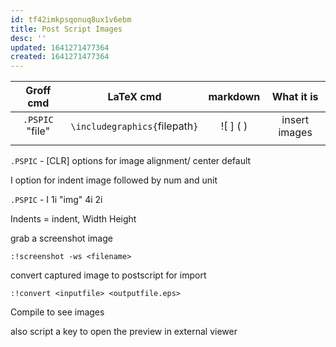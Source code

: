 ```yaml
---
id: tf42imkpsqonuq8ux1v6ebm
title: Post Script Images
desc: ''
updated: 1641271477364
created: 1641271477364
---
```



|    Groff cmd    |           LaTeX cmd            | markdown  |  What it is   |
| :-------------: | :----------------------------: | :-------: | :-----------: |
| `.PSPIC` "file" | `\includegraphics{`filepath`}` | ![ ] \( ) | insert images |
|                 |                                |           |               |

`.PSPIC` - [CLR] options for image alignment/ center default

I option for indent image followed by num and unit

`.PSPIC` - I 1i "img" 4i 2i

Indents = indent, Width Height

grab a screenshot image

`:!screenshot -ws <filename>`

convert captured image to postscript for import

`:!convert <inputfile> <outputfile.eps>`

Compile to see images

also script a key to open the preview in external viewer
